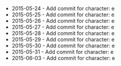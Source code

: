 - 2015-05-24 - Add commit for character: e
- 2015-05-25 - Add commit for character: e
- 2015-05-26 - Add commit for character: e
- 2015-05-27 - Add commit for character: e
- 2015-05-28 - Add commit for character: e
- 2015-05-29 - Add commit for character: e
- 2015-05-30 - Add commit for character: e
- 2015-05-31 - Add commit for character: e
- 2015-06-03 - Add commit for character: e
